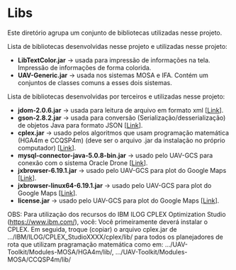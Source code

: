 # Libs

Este diretório agrupa um conjunto de bibliotecas utilizadas nesse projeto.

Lista de bibliotecas desenvolvidas nesse projeto e utilizadas nesse projeto:

* **LibTextColor.jar** -> usada para impressão de informações na tela. Impressão de informações de forma colorida.
* **UAV-Generic.jar** -> usada nos sistemas MOSA e IFA. Contém um conjuntos de classes comuns a esses dois sistemas.

Lista de bibliotecas desenvolvidas por terceiros e utilizadas nesse projeto:

* **jdom-2.0.6.jar** -> usada para leitura de arquivo em formato xml [[Link](http://www.jdom.org/)].
* **gson-2.8.2.jar** -> usada para conversão (Serialização/desserialização) de objetos Java para formato JSON [[Link](https://mvnrepository.com/artifact/com.google.code.gson/gson/2.8.2)].
* **cplex.jar** -> usado pelos algoritmos que usam programação matemática (HGA4m e CCQSP4m) (deve ser o arquivo .jar da instalação no próprio computador) [[Link](https://www.ibm.com/developerworks/br/downloads/ws/ilogcplex/index.html)].
* **mysql-connector-java-5.0.8-bin.jar** -> usado pelo UAV-GCS para conexão com o sistema Oracle Drone [[Link](http://www.java2s.com/Code/Jar/m/Downloadmysqlconnectorjava508bingjar.htm)].
* **jxbrowser-6.19.1.jar** ->  usado pelo UAV-GCS para plot do Google Maps [[Link](https://jxbrowser.support.teamdev.com/support/solutions/articles/9000012874-google-maps)].
* **jxbrowser-linux64-6.19.1.jar** -> usado pelo UAV-GCS para plot do Google Maps [[Link](https://jxbrowser.support.teamdev.com/support/solutions/articles/9000012874-google-maps)].
* **license.jar** -> usado pelo UAV-GCS para plot do Google Maps [[Link](https://jxbrowser.support.teamdev.com/support/solutions/articles/9000012874-google-maps)].

OBS: Para utilização dos recursos do IBM ILOG CPLEX Optimization Studio (https://www.ibm.com/), você:
Você primeiramente deverá instalar o CPLEX. Em seguida, troque (copiar) o arquivo cplex.jar de .../IBM/ILOG/CPLEX_StudioXXXX/cplex/lib/ para todos 
os planejadores de rota que utilizam pragramação matemática como em: .../UAV-Toolkit/Modules-MOSA/HGA4m/lib/, .../UAV-Toolkit/Modules-MOSA/CCQSP4m/lib/

